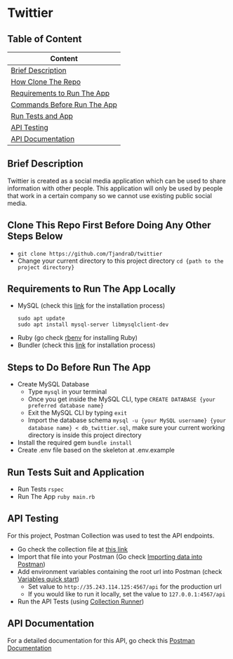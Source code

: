 # Twittier

## Table of Content
| Content |
| ----------- |
| [Brief Description](#brief-description) |
| [How Clone The Repo](#clone-this-repo-first-before-doing-any-other-steps-below) |
| [Requirements to Run The App](#requirements-to-run-the-app-locally) |
| [Commands Before Run The App](#steps-to-do-before-run-the-app) |
| [Run Tests and App](#run-tests-suit-and-application) |
| [API Testing](#api-testing) |
| [API Documentation](#api-documentation) |

## Brief Description
Twittier is created as a social media application which can be used to share information with other people. This application will only be used by people that work in a certain company so we cannot use existing public social media.

## Clone This Repo First Before Doing Any Other Steps Below
- `git clone https://github.com/TjandraD/twittier`
- Change your current directory to this project directory `cd {path to the project directory}`

## Requirements to Run The App Locally
- MySQL (check this [link](https://www.digitalocean.com/community/tutorials/how-to-install-mysql-on-ubuntu-20-04) for the installation process)
  ```
  sudo apt update
  sudo apt install mysql-server libmysqlclient-dev
  ```
- Ruby (go check [rbenv](https://github.com/rbenv/rbenv#using-package-managers) for installing Ruby)
- Bundler (check this [link](https://bundler.io/) for installation process)

## Steps to Do Before Run The App
- Create MySQL Database
  - Type `mysql` in your terminal
  - Once you get inside the MySQL CLI, type `CREATE DATABASE {your preferred database name}`
  - Exit the MySQL CLI by typing `exit`
  - Import the database schema `mysql -u {your MySQL username} {your database name} < db_twittier.sql`, make sure your current working directory is inside this project directory
- Install the required gem `bundle install`
- Create .env file based on the skeleton at .env.example

## Run Tests Suit and Application
- Run Tests `rspec`
- Run The App `ruby main.rb`

## API Testing
For this project, Postman Collection was used to test the API endpoints.
- Go check the collection file at [this link](https://github.com/TjandraD/twittier/blob/main/Twittier.postman_collection.json)
- Import that file into your Postman (Go check [Importing data into Postman](https://learning.postman.com/docs/getting-started/importing-and-exporting-data/#importing-data-into-postman))
- Add environment variables containing the root url into Postman (check [Variables quick start](https://learning.postman.com/docs/sending-requests/variables/#variables-quick-start))
  - Set value to `http://35.243.114.125:4567/api` for the production url
  - If you would like to run it locally, set the value to `127.0.0.1:4567/api`
- Run the API Tests (using [Collection Runner](https://learning.postman.com/docs/running-collections/intro-to-collection-runs/#starting-a-collection-run))

## API Documentation
For a detailed documentation for this API, go check this [Postman Documentation](https://documenter.getpostman.com/view/10176261/TzzDHuWw)
